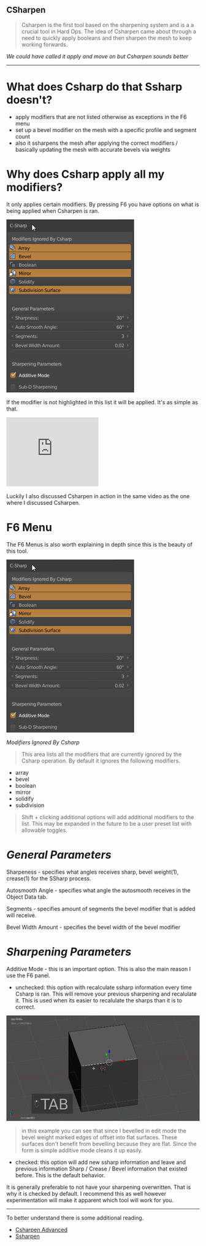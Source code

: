 ## CSharpen

>Csharpen is the first tool based on the sharpening system and is a a crucial tool
in Hard Ops. The idea of Csharpen came about through a need to quickly apply booleans
and then sharpen the mesh to keep working forwards.

*We could have called it apply and move on but Csharpen sounds better*
___
# What does Csharp do that Ssharp doesn't?
  - apply modifiers that are not listed otherwise as exceptions in the F6 menu
  - set up a bevel modifier on the mesh with a specific profile and segment count
  - also it ssharpens the mesh after applying the correct modifiers / basically updating the mesh with accurate bevels via weights

# Why does Csharp apply all my modifiers?
It only applies certain modifiers. By pressing F6 you have options on what is being applied when Csharpen is ran.

![image](img/csharp1/F6menu.png)

If the modifier is not highlighted in this list it will be applied.
It's as simple as that.

<iframe width="240" height="180" src="https://www.youtube.com/embed/rXRZeuQpvsg?list=PL0RqAjByAphGEVeGn9QdPdjk3BLJXu0ho" frameborder="0" allowfullscreen></iframe>

Luckily I also discussed Csharpen in action in the same video as the one where I discussed Csharpen.

# F6 Menu
The F6 Menus is also worth explaining in depth since this is the beauty of this tool.

![image](img/csharp1/F6menu.png)

*Modifiers Ignored By Csharp*

> This area lists all the modifiers that are currently ignored by the Csharp operation. By default it ignores the following modifiers.

- array
- bevel
- boolean
- mirror
- solidify
- subdivision

> Shift + clicking additional options will add additional modifiers to the list. This may be expanded in the future to be a user preset list with allowable toggles.

# *General Parameters*

Sharpeness - specifies what angles receives sharp, bevel weight(1), crease(1) for the SSharp process.

Autosmooth Angle - specifies what angle the autosmooth receives in the Object Data tab.

Segments - specifies amount of segments the bevel modifier that is added will receive.

Bevel Width Amount - specifies the bevel width of the bevel modifier


# *Sharpening Parameters*

Additive Mode - this is an important option. This is also the main reason I use the F6 panel.

- unchecked: this option with recalculate ssharp information every time Csharp is ran. This will remove your previous sharpening and recalulate it. This is used when its easier to recalulate the sharps than it is to correct.

![img](img/csharp1/cs2.gif)

> in this example you can see that since I bevelled in edit mode the bevel weight marked edges of offset into flat surfaces. These surfaces don't benefit from bevelling because they are flat. Since the form is simple additive mode cleans it up easily.

- checked: this option will add new ssharp information and leave and previous information Sharp / Crease / Bevel information that existed before. This is the default behavior.

It is generally preferable to not have your sharpening overwritten. That is why it is checked by default. I recommend this as well however experimentation will make it apparent which tool will work for you.

___

To better understand there is some additional reading.

- [Csharpen Advanced](csharp_adv1)
- [Ssharpen](ssharpen)
